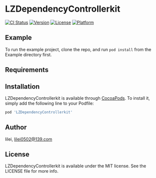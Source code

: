 # LZDependencyControllerkit

[![CI Status](https://img.shields.io/travis/lilei0502@139.com/LZDependencyControllerkit.svg?style=flat)](https://travis-ci.org/lilei0502@139.com/LZDependencyControllerkit)
[![Version](https://img.shields.io/cocoapods/v/LZDependencyControllerkit.svg?style=flat)](https://cocoapods.org/pods/LZDependencyControllerkit)
[![License](https://img.shields.io/cocoapods/l/LZDependencyControllerkit.svg?style=flat)](https://cocoapods.org/pods/LZDependencyControllerkit)
[![Platform](https://img.shields.io/cocoapods/p/LZDependencyControllerkit.svg?style=flat)](https://cocoapods.org/pods/LZDependencyControllerkit)

## Example

To run the example project, clone the repo, and run `pod install` from the Example directory first.

## Requirements

## Installation

LZDependencyControllerkit is available through [CocoaPods](https://cocoapods.org). To install
it, simply add the following line to your Podfile:

```ruby
pod 'LZDependencyControllerkit'
```

## Author

lilei, lilei0502@139.com

## License

LZDependencyControllerkit is available under the MIT license. See the LICENSE file for more info.
